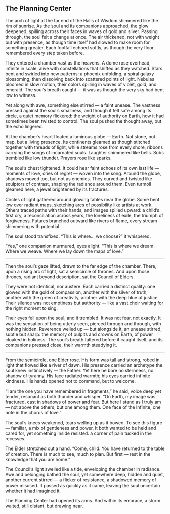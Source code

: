 ## The Planning Center

The arch of light at the far end of the Halls of Wisdom shimmered like the rim of sunrise. As the soul and its companions approached, the glow deepened, spilling across their faces in waves of gold and silver. Passing through, the soul felt a change at once. The air thickened, not with weight but with presence, as though time itself had slowed to make room for something greater. Each footfall echoed softly, as though the very floor remembered every step taken before.

They entered a chamber vast as the heavens. A dome rose overhead, infinite in scale, alive with constellations that shifted as they watched. Stars bent and swirled into new patterns: a phoenix unfolding, a spiral galaxy blossoming, then dissolving back into scattered points of light. Nebulas bloomed in slow motion, their colors spilling in waves of violet, gold, and emerald. The soul’s breath caught — it was as though the very sky had bent low to witness.

Yet along with awe, something else stirred — a faint unease. The vastness pressed against the soul’s smallness, and though it felt safe among its circle, a quiet memory flickered: the weight of authority on Earth, how it had sometimes been twisted to control. The soul pushed the thought away, but the echo lingered.

At the chamber’s heart floated a luminous globe — Earth. Not stone, not map, but a living presence. Its continents gleamed as though stitched together with threads of light, while streams rose from every shore, ribbons carrying the songs of incarnated souls. Laughter shimmered like bells. Sobs trembled like low thunder. Prayers rose like sparks.

The soul’s chest tightened. It could hear faint echoes of its own last life — moments of love, cries of regret — woven into the song. Around the globe, shadows moved too, but not as enemies. They curved and twisted like sculptors of contrast, shaping the radiance around them. Even turmoil gleamed here, a jewel brightened by its fractures.

Circles of light gathered around glowing tables near the globe. Some bent low over radiant maps, sketching arcs of possibility like artists at work. Others traced paths with their hands, and images spilled upward: a child’s first cry, a reconciliation across years, the loneliness of exile, the triumph of forgiveness. Futures branched outward like rivers of flame, every stream shimmering with potential.

The soul stood transfixed. “This is where… we choose?” it whispered.

“Yes,” one companion murmured, eyes alight. “This is where we dream. Where we weave. Where we lay down the maps of love.”

---

Then the soul’s gaze lifted, drawn to the far edge of the chamber. There, upon a rising arc of light, sat a semicircle of thrones. And upon those thrones, radiant beyond description, sat the Council of Elders.

They were not identical, nor austere. Each carried a distinct quality: one glowed with the gold of compassion, another with the silver of truth, another with the green of creativity, another with the deep blue of justice. Their silence was not emptiness but authority — like a vast choir waiting for the right moment to sing.

Their eyes fell upon the soul, and it trembled. It was not fear, not exactly. It was the sensation of being utterly seen, pierced through and through, with nothing hidden. Reverence welled up — but alongside it, an unease stirred, subtle but sharp: the memory of pulpits and crowns on Earth, of power cloaked in holiness. The soul’s breath faltered before it caught itself, and its companions pressed close, their warmth steadying it.

---

From the semicircle, one Elder rose. His form was tall and strong, robed in light that flowed like a river of dawn. His presence carried an archetype the soul knew instinctively — the Father. Yet here he bore no sternness, no shadow of tyranny. His face radiated warmth; his eyes carried infinite kindness. His hands opened not to command, but to welcome.

“I am the one you have remembered in fragments,” he said, voice deep yet tender, resonant as both thunder and whisper. “On Earth, my image was fractured, cast in shadows of power and fear. But here I stand as I truly am — not above the others, but one among them. One face of the Infinite, one note in the chorus of love.”

The soul’s knees weakened, tears welling up as it bowed. To see this figure — familiar, a mix of gentleness and power. It both wanted to be held and cared for, yet something inside resisted. a corner of pain tucked in the recesses.

The Elder stretched out a hand. “Come, child. You have returned to the table of creation. There is much to see, much to plan. But first — rest in the knowledge that you are home.”

The Council’s light swelled like a tide, enveloping the chamber in radiance. Awe and belonging bathed the soul, yet somewhere deep, hidden and quiet, another current stirred — a flicker of resistance, a shadowed memory of power misused. It passed as quickly as it came, leaving the soul uncertain whether it had imagined it.

The Planning Center had opened its arms. And within its embrace, a storm waited, still distant, but drawing near.
